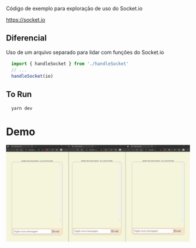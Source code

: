 Código de exemplo para exploração de uso do Socket.io

https://socket.io

## Diferencial
Uso de um arquivo separado para lidar com funções do Socket.io
```ts server.ts
  import { handleSocket } from './handleSocket'
  // ...
  handleSocket(io)
```

## To Run
```sh
  yarn dev
```

# Demo
![](./demo/chat-demo.gif)
